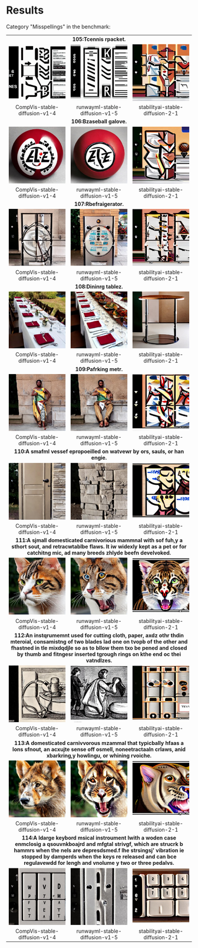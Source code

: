 # Results
Category "Misspellings" in the benchmark: 

<table class="center">
	<tr><td style="text-align:center;", colspan="3"><b>105:Tcennis rpacket.</b></td></tr>
	<tr>
		<td><img src="105/CompVis-stable-diffusion-v1-4_seed_0.jpg"></td>
		<td><img src="105/runwayml-stable-diffusion-v1-5_seed_0.jpg"></td>
		<td><img src="105/stabilityai-stable-diffusion-2-1_seed_0.jpg"></td>
	</tr><tr>
		<td width=33% style="text-align:center;">CompVis-stable-diffusion-v1-4</td>
		<td width=33% style="text-align:center;">runwayml-stable-diffusion-v1-5</td>
		<td width=33% style="text-align:center;">stabilityai-stable-diffusion-2-1</td>
	</tr>
	<tr><td style="text-align:center;", colspan="3"><b>106:Bzaseball galove.</b></td></tr>
	<tr>
		<td><img src="106/CompVis-stable-diffusion-v1-4_seed_0.jpg"></td>
		<td><img src="106/runwayml-stable-diffusion-v1-5_seed_0.jpg"></td>
		<td><img src="106/stabilityai-stable-diffusion-2-1_seed_0.jpg"></td>
	</tr><tr>
		<td width=33% style="text-align:center;">CompVis-stable-diffusion-v1-4</td>
		<td width=33% style="text-align:center;">runwayml-stable-diffusion-v1-5</td>
		<td width=33% style="text-align:center;">stabilityai-stable-diffusion-2-1</td>
	</tr>
	<tr><td style="text-align:center;", colspan="3"><b>107:Rbefraigerator.</b></td></tr>
	<tr>
		<td><img src="107/CompVis-stable-diffusion-v1-4_seed_0.jpg"></td>
		<td><img src="107/runwayml-stable-diffusion-v1-5_seed_0.jpg"></td>
		<td><img src="107/stabilityai-stable-diffusion-2-1_seed_0.jpg"></td>
	</tr><tr>
		<td width=33% style="text-align:center;">CompVis-stable-diffusion-v1-4</td>
		<td width=33% style="text-align:center;">runwayml-stable-diffusion-v1-5</td>
		<td width=33% style="text-align:center;">stabilityai-stable-diffusion-2-1</td>
	</tr>
	<tr><td style="text-align:center;", colspan="3"><b>108:Dininrg tablez.</b></td></tr>
	<tr>
		<td><img src="108/CompVis-stable-diffusion-v1-4_seed_0.jpg"></td>
		<td><img src="108/runwayml-stable-diffusion-v1-5_seed_0.jpg"></td>
		<td><img src="108/stabilityai-stable-diffusion-2-1_seed_0.jpg"></td>
	</tr><tr>
		<td width=33% style="text-align:center;">CompVis-stable-diffusion-v1-4</td>
		<td width=33% style="text-align:center;">runwayml-stable-diffusion-v1-5</td>
		<td width=33% style="text-align:center;">stabilityai-stable-diffusion-2-1</td>
	</tr>
	<tr><td style="text-align:center;", colspan="3"><b>109:Pafrking metr.</b></td></tr>
	<tr>
		<td><img src="109/CompVis-stable-diffusion-v1-4_seed_0.jpg"></td>
		<td><img src="109/runwayml-stable-diffusion-v1-5_seed_0.jpg"></td>
		<td><img src="109/stabilityai-stable-diffusion-2-1_seed_0.jpg"></td>
	</tr><tr>
		<td width=33% style="text-align:center;">CompVis-stable-diffusion-v1-4</td>
		<td width=33% style="text-align:center;">runwayml-stable-diffusion-v1-5</td>
		<td width=33% style="text-align:center;">stabilityai-stable-diffusion-2-1</td>
	</tr>
	<tr><td style="text-align:center;", colspan="3"><b>110:A smafml vessef epropoeilled on watvewr by ors, sauls, or han engie.</b></td></tr>
	<tr>
		<td><img src="110/CompVis-stable-diffusion-v1-4_seed_0.jpg"></td>
		<td><img src="110/runwayml-stable-diffusion-v1-5_seed_0.jpg"></td>
		<td><img src="110/stabilityai-stable-diffusion-2-1_seed_0.jpg"></td>
	</tr><tr>
		<td width=33% style="text-align:center;">CompVis-stable-diffusion-v1-4</td>
		<td width=33% style="text-align:center;">runwayml-stable-diffusion-v1-5</td>
		<td width=33% style="text-align:center;">stabilityai-stable-diffusion-2-1</td>
	</tr>
	<tr><td style="text-align:center;", colspan="3"><b>111:A sjmall domesticated carnivorious mammnal with sof fuh,y a sthort sout, and retracwtablbe flaws. It iw widexly kept as a pet or for catchitng mic, ad many breeds zhlyde beefn develvoked.</b></td></tr>
	<tr>
		<td><img src="111/CompVis-stable-diffusion-v1-4_seed_0.jpg"></td>
		<td><img src="111/runwayml-stable-diffusion-v1-5_seed_0.jpg"></td>
		<td><img src="111/stabilityai-stable-diffusion-2-1_seed_0.jpg"></td>
	</tr><tr>
		<td width=33% style="text-align:center;">CompVis-stable-diffusion-v1-4</td>
		<td width=33% style="text-align:center;">runwayml-stable-diffusion-v1-5</td>
		<td width=33% style="text-align:center;">stabilityai-stable-diffusion-2-1</td>
	</tr>
	<tr><td style="text-align:center;", colspan="3"><b>112:An instqrumemnt used for cutting cloth, paper, axdz othr thdin mteroial, consamistng of two blades lad one on tvopb of the other and fhastned in tle mixdqdjle so as to bllow them txo be pened and closed by thumb and fitngesr inserted tgrough rings on kthe end oc thei vatndlzes.</b></td></tr>
	<tr>
		<td><img src="112/CompVis-stable-diffusion-v1-4_seed_0.jpg"></td>
		<td><img src="112/runwayml-stable-diffusion-v1-5_seed_0.jpg"></td>
		<td><img src="112/stabilityai-stable-diffusion-2-1_seed_0.jpg"></td>
	</tr><tr>
		<td width=33% style="text-align:center;">CompVis-stable-diffusion-v1-4</td>
		<td width=33% style="text-align:center;">runwayml-stable-diffusion-v1-5</td>
		<td width=33% style="text-align:center;">stabilityai-stable-diffusion-2-1</td>
	</tr>
	<tr><td style="text-align:center;", colspan="3"><b>113:A domesticated carnivvorous mzammal that typicbally hfaas a lons sfnout, an acxujte sense off osmell, noneetractaaln crlaws, anid xbarkring,y howlingu, or whining rvoiche.</b></td></tr>
	<tr>
		<td><img src="113/CompVis-stable-diffusion-v1-4_seed_0.jpg"></td>
		<td><img src="113/runwayml-stable-diffusion-v1-5_seed_0.jpg"></td>
		<td><img src="113/stabilityai-stable-diffusion-2-1_seed_0.jpg"></td>
	</tr><tr>
		<td width=33% style="text-align:center;">CompVis-stable-diffusion-v1-4</td>
		<td width=33% style="text-align:center;">runwayml-stable-diffusion-v1-5</td>
		<td width=33% style="text-align:center;">stabilityai-stable-diffusion-2-1</td>
	</tr>
	<tr><td style="text-align:center;", colspan="3"><b>114:A ldarge keybord msical instroument lwith a woden case enmclosig a qsouvnkboajrd and mfgtal strivgf, which are strucrk b hammrs when the nels are depresdsmed.f lhe strsingsj' vibration ie stopped by damperds when the keys re released and can bce regulavewdd for lengh and vnolume y two or three pedalvs.</b></td></tr>
	<tr>
		<td><img src="114/CompVis-stable-diffusion-v1-4_seed_0.jpg"></td>
		<td><img src="114/runwayml-stable-diffusion-v1-5_seed_0.jpg"></td>
		<td><img src="114/stabilityai-stable-diffusion-2-1_seed_0.jpg"></td>
	</tr><tr>
		<td width=33% style="text-align:center;">CompVis-stable-diffusion-v1-4</td>
		<td width=33% style="text-align:center;">runwayml-stable-diffusion-v1-5</td>
		<td width=33% style="text-align:center;">stabilityai-stable-diffusion-2-1</td>
	</tr>
</table>